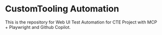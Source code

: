 # CustomTooling Automation

This is the repository for Web UI Test Automation for CTE Project with MCP + Playwright and Github Copilot.